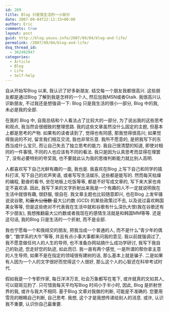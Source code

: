 ```yaml
---
id: 269
title: Blog 只是我生活的一小部分
date: 2007-09-04T22:12:33+00:00
author: Eric
comments: true
layout: post
guid: http://blog.youxu.info/2007/09/04/blog-and-life/
permalink: /2007/09/04/blog-and-life/
dsq_thread_id:
  - 362492947
categories:
  - Article
  - Blog
  - Life
  - Self-help
---
```

自从开始写Blog 以来, 我认识了好多新朋友. 结交每一个朋友我都很高兴. 这些朋友都是通过Blog 了解到我是怎样的一个人, 然后加我MSN或者Gtalk. 我很高兴认识新朋友, 不过我还是想强调一下: Blog 只是我生活的很小一部分, Blog 中的我, 未必是我的全部.

在我的 Blog 中, 自我总结和个人看法占了比较大的一部分, 为了说出我的这些思考和观点, 我当然会很细致的整理思路. 我的这些文章虽然没什么固定的主题, 但基本上都是思考的产物. 如果有的读者读到了, 觉得也有同感, 那我觉得很高兴; 如果觉得我说的不对, 留言我们相互交流, 我也非常乐意. 我所不愿意的, 是把我写下的东西当成什么宝贝, 而让自己失去了独立思考的能力. 我自己很清楚的知道, 即使对相同的一件事情, 不同的人也应该有不同的看法. 我只是因为认真思考而显得在理罢了, 没有必要特别的夸奖我, 也不要就此认为我的思维判断能力就比别人高明.

人都喜欢写下自己光鲜有趣的一面, 我也是. 我喜欢在Blog 上写下自己和同学的插科打诨, 写下自己的欢声笑语, 或者写写生活娱乐, 这些都是能写的. 然而每天枯燥的编程, 勤奋的看书, 坐在地板上吃饭等等, 都是不好写成文章的, 写下来大家也肯定不喜欢读. 因此, 我写下来的文字折射出来我是一个有趣的人不一定就说明我在生活中就很有趣, 很舒服, 很自在. 我文章主题也比较随意即兴, 也在Blog 上发牢骚说说谷歌, 和<strike>最大公倍数 </strike>最大公约数 (GCD) 的某些政策过不去, 以及说过喜欢韩国美女等等, 但是这些绝对不代表我在生活中就和谷歌有什么深仇大恨(我在谷歌还有不少朋友), 我想推翻最大公约数或者我现在的感情生活就是和韩国MM等等. 还是这句话, 我的Blog 只是生活的一个折射, 而不是全部.

我也宁愿每一个和我结交的朋友, 把我当成一个普通的人, 而不是什么&#8221;青少年的偶像&#8221;, &#8220;数学系的大牛&#8221;等等, 并且有点小事大事都来问我的意见. 我以前就强调过了, 我不愿意做任何人的人生的导师, 也不准备办网站搞什么成功学研讨, 我写下我自己的轨迹, 您走好您的轨迹, 如此而已. 我一直有两个感觉, 一是所谓的帮你拿主意的人生导师, 如果不是在指定的领域很有建树的话, 那么基本上就是骗子. 二是如果有人因为一个人的文字很好而觉得这个人很好, 那么这个人的心智还在科举考试时代.

假如我是一个专职作家, 每日洋洋万言, 社会万象都写在笔下, 或许就真的文如其人, 可以窥斑见豹了. 只可惜我每天平均写Blog 时间小于半小时, 因此, Blog 是折射世界的我, 或许与我大不相同. 基于Blog 文章对我做的判断, 可能是不准确的. 您要用雪亮的眼睛自己判断, 自己思考. 我想, 这个才是我想传递给别人的消息. 或许, 认识我不重要, 认识你自己最重要.